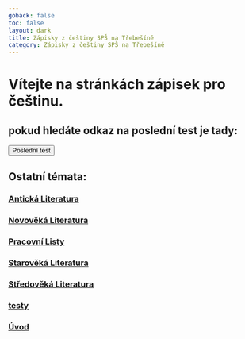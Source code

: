 ```yaml
---
goback: false
toc: false
layout: dark
title: Zápisky z češtiny SPŠ na Třebešíně
category: Zápisky z češtiny SPŠ na Třebešíně
---
```


# Vítejte na stránkách zápisek pro češtinu.
<div class="mainButtonContainer">
<div class="textdiv">

<h2> pokud hledáte odkaz na poslední test je tady:</h2>

</div>
  <a href="/Novov%C4%9Bk%C3%A1%20Literatura/Meziv%C3%A1le%C4%8Dn%C3%A1%20sv%C4%9Btov%C3%A1%20literatura">
    <button class="testbutton">Poslední test</button>
  </a>
<div class="textdiv"></div>
</div>

## Ostatní témata:

### [Antická Literatura](Antická%20Literatura)

### [Novověká Literatura](Novověká%20Literatura)

### [Pracovní Listy](Pracovní%20Listy)

### [Starověká Literatura](Starověká%20Literatura)

### [Středověká Literatura](Středověká%20Literatura)

### [testy](testy)

### [Úvod](Úvod)
